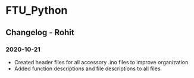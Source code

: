 # FTU_Python

## Changelog - Rohit

### 2020-10-21
- Created header files for all accessory .ino files to improve organization
- Added function descriptions and file descriptions to all files

